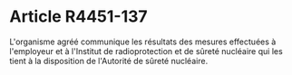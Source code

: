 # Article R4451-137

L'organisme agréé communique les résultats des mesures effectuées à l'employeur et à l'Institut de radioprotection et de sûreté nucléaire qui les tient à la disposition de l'Autorité de sûreté nucléaire.